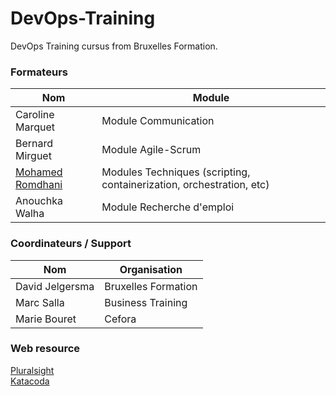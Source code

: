 # DevOps-Training
DevOps Training cursus from Bruxelles Formation.

### Formateurs

Nom                 | Module
--------------------|--------------------
Caroline Marquet | Module Communication
Bernard Mirguet | Module Agile-Scrum
[Mohamed Romdhani](https://github.com/mromdhani) | Modules Techniques (scripting, containerization, orchestration, etc)
Anouchka Walha | Module Recherche d'emploi 

### Coordinateurs / Support

Nom             |   Organisation
----------------|----------------
David Jelgersma | Bruxelles Formation
Marc Salla      | Business Training
Marie Bouret    | Cefora

### Web resource
[Pluralsight](https://www.pluralsight.com/)\
[Katacoda](https://www.katacoda.com)




